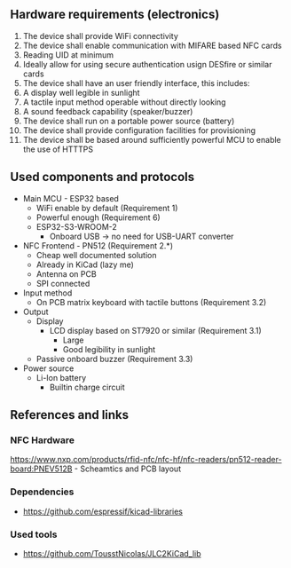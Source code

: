 ## Hardware requirements (electronics)

1. The device shall provide WiFi connectivity
2. The device shall enable communication with MIFARE based NFC cards
  1. Reading UID at minimum
  2. Ideally allow for using secure authentication usign DESfire or similar cards
3. The device shall have an user friendly interface, this includes:
  1. A display well legible in sunlight
  2. A tactile input method operable without directly looking
  3. A sound feedback capability (speaker/buzzer)
4. The device shall run on a portable power source (battery)
5. The device shall provide configuration facilities for provisioning
6. The device shall be based around sufficiently powerful MCU to enable the use of HTTTPS

## Used components and protocols

- Main MCU - ESP32 based
  - WiFi enable by default (Requirement 1)
  - Powerful enough (Requirement 6)
  - ESP32-S3-WROOM-2
    - Onboard USB -> no need for USB-UART converter
- NFC Frontend - PN512 (Requirement 2.*)
  - Cheap well documented solution
  - Already in KiCad (lazy me)
  - Antenna on PCB
  - SPI connected
- Input method
  - On PCB matrix keyboard with tactile buttons (Requirement 3.2)
- Output
  - Display
    - LCD display based on ST7920 or similar (Requirement 3.1)
      - Large
      - Good legibility in sunlight
  - Passive onboard buzzer (Requirement 3.3)
- Power source
  - Li-Ion battery
    - Builtin charge circuit

## References and links

### NFC Hardware

https://www.nxp.com/products/rfid-nfc/nfc-hf/nfc-readers/pn512-reader-board:PNEV512B - Scheamtics and PCB layout

### Dependencies

- https://github.com/espressif/kicad-libraries

### Used tools

- https://github.com/TousstNicolas/JLC2KiCad_lib

